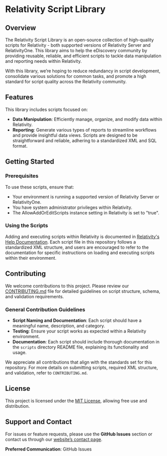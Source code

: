# Relativity Script Library
## Overview
The Relativity Script Library is an open-source collection of high-quality scripts for Relativity - both supported versions of Relativity Server and RelativityOne. This library aims to help the eDiscovery community by providing reusable, reliable, and efficient scripts to tackle data manipulation and reporting needs within Relativity.

With this library, we’re hoping to reduce redundancy in script development, consolidate various solutions for common tasks, and promote a high standard for script quality across the Relativity community.

## Features
This library includes scripts focused on:
- **Data Manipulation**: Efficiently manage, organize, and modify data within Relativity.
- **Reporting**: Generate various types of reports to streamline workflows and provide insightful data views.
Scripts are designed to be straightforward and reliable, adhering to a standardized XML and SQL format.

## Getting Started
### Prerequisites
To use these scripts, ensure that:
- Your environment is running a supported version of Relativity Server or RelativityOne.
- You have system administrator privileges within Relativity.
- The AllowAddOrEditScripts instance setting in Relativity is set to "true".

### Using the Scripts
Adding and executing scripts within Relativity is documented in [Relativity's Help Documentation](https://help.relativity.com/RelativityOne/Content/Relativity/Scripts.htm). Each script file in this repository follows a standardized XML structure, and users are encouraged to refer to the documentation for specific instructions on loading and executing scripts within their environment.

## Contributing
We welcome contributions to this project. Please review our [CONTRIBUTING.md](CONTRIBUTING.md) file for detailed guidelines on script structure, schema, and validation requirements.

### General Contribution Guidelines
- **Script Naming and Documentation**: Each script should have a meaningful name, description, and category. 
- **Testing**: Ensure your script works as expected within a Relativity environment.
- **Documentation**: Each script should include thorough documentation in the `scripts` directory README file, explaining its functionality and usage.

We appreciate all contributions that align with the standards set for this repository. For more details on submitting scripts, required XML structure, and validation, refer to `CONTRIBUTING.md`.

## License
This project is licensed under the [MIT License](LICENSE), allowing free use and distribution. 

## Support and Contact
For issues or feature requests, please use the **GitHub Issues** section or contact us through our [website’s contact page](https://www.ediscovery.sucks/contact/).

**Preferred Communication**: GitHub Issues
